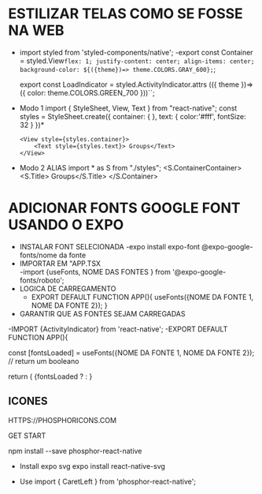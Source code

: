 # ESTILIZAR TELAS COMO SE FOSSE NA WEB

* import styled from 'styled-components/native';
  -export const Container = styled.View`
    flex: 1;
    justify-content: center;
    align-items: center;
    background-color: ${({theme})=> theme.COLORS.GRAY_600};
  `;

  export const LoadIndicator = styled.ActivityIndicator.attrs (({ theme })=>({
    color: theme.COLORS.GREEN_700
    }))``;

* Modo 1
  import { StyleSheet, View, Text } from "react-native";
  const styles = StyleSheet.create({
      container: {
      },
      text: { 
          color:'#fff',
          fontSize: 32
      }
    })*

      <View style={styles.container}>
          <Text style={styles.text}> Groups</Text>
      </View>

* Modo 2 ALIAS
  import * as S from  "./styles";
       <S.ContainerContainer>
           <S.Title> Groups</S.Title>
       </S.Container>



# ADICIONAR FONTS GOOGLE FONT USANDO O EXPO

* INSTALAR FONT SELECIONADA
  -expo install expo-font @expo-google-fonts/nome da fonte
* IMPORTAR EM "APP.TSX  
  -import {useFonts, NOME DAS FONTES } from '@expo-google-fonts/roboto';
* LOGICA DE CARREGAMENTO
  - EXPORT DEFAULT FUNCTION APP(){
  useFonts({NOME DA FONTE 1, NOME DA FONTE 2});
}
* GARANTIR QUE AS FONTES SEJAM CARREGADAS

 -IMPORT {ActivityIndicator} from 'react-native';
 -EXPORT DEFAULT FUNCTION APP(){
  
 const [fontsLoaded] =  useFonts({NOME DA FONTE 1, NOME DA FONTE 2});  // return um booleano

 return ( 
   <ThemeProvider theme={theme}>
     {fontsLoaded ? <groups/> : <ActivityIndicator/>
    </ThemeProvider>
}



## ICONES

HTTPS://PHOSPHORICONS.COM

GET START 

npm install --save phosphor-react-native


* Install expo svg 
expo install react-native-svg

* Use
import { CaretLeft } from 'phosphor-react-native';

<CaretLeft color="#fff" size={32} />
